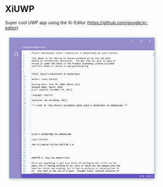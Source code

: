 # XiUWP
Super cool UWP app using the Xi-Editor (https://github.com/google/xi-editor)

![alt text](docs/screenshot.png "Look at this nice screenshot")